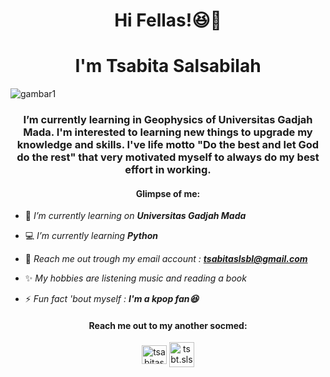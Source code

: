 <h1 align="center">Hi Fellas!😆👋</h1> <h1 align="center">I'm Tsabita Salsabilah</h1>

![gambar1](https://github.com/Geofisika-UGM/dasar-dasar-git-tsabitasalsabilah/blob/40caf7e54b32c943ad1b08116b8771d6ac46bd35/Bryce-Milky-Way-HDR-b.jpg)

<h3 align="center">I’m currently learning in Geophysics of Universitas Gadjah Mada. I'm interested to learning new things to upgrade my knowledge and skills. I've life motto "Do the best and let God do the rest" that very motivated myself to always do my best effort in working.</h3>
<h4 align="center">Glimpse of me:</h3>

- 🏢 *I’m currently learning on **Universitas Gadjah Mada***

- 💻 *I’m currently learning **Python***

- 🔗 *Reach me out trough my email account : **tsabitaslsbl@gmail.com***

- ✨ *My hobbies are listening music and reading a book*

- ⚡ *Fun fact 'bout myself : **I'm a kpop fan😆***

<h4 align="center">Reach me out to my another socmed:</h3>
<p align="center">
<a href="https://linkedin.com/in/tsabitasalsabilah" target="blank"><img align="center" src="https://raw.githubusercontent.com/rahuldkjain/github-profile-readme-generator/master/src/images/icons/Social/linked-in-alt.svg" alt="tsabitasalsabilah" height="30" width="40" /></a>
<a href="https://instagram.com/tsbt.slsbl" target="blank"><img align="center" src="https://raw.githubusercontent.com/rahuldkjain/github-profile-readme-generator/master/src/images/icons/Social/instagram.svg" alt="tsbt.slsbl" height="40" width="40" /></a>
</p>



